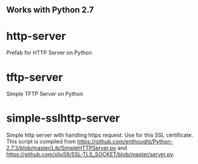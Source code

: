
Works with Python 2.7
------------------------

# http-server
Prefab for HTTP Server on Python

# tftp-server
Simple TFTP Server on Python

# simple-sslhttp-server
Simple http server with handling https request. Use for this SSL certificate. This script is compiled from https://github.com/enthought/Python-2.7.3/blob/master/Lib/SimpleHTTPServer.py and https://github.com/xliu59/SSL-TLS_SOCKET/blob/master/server.py.
